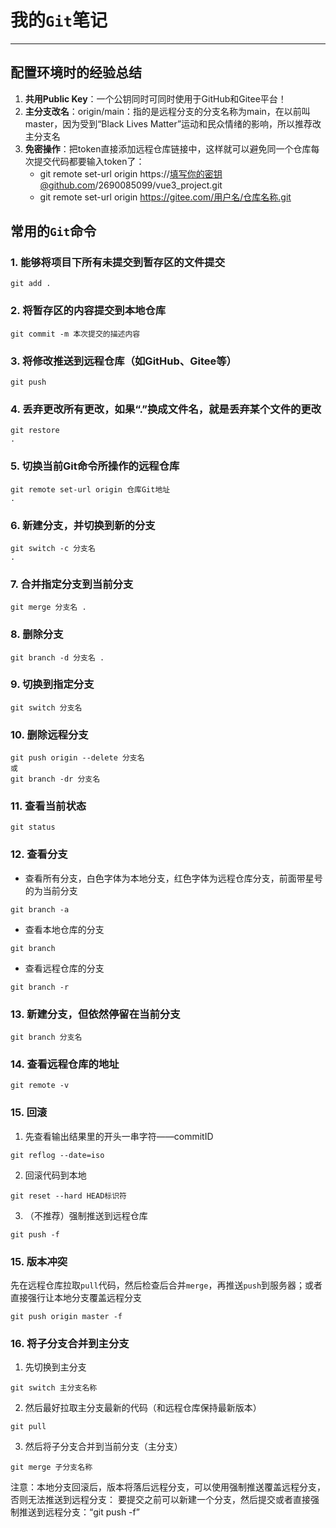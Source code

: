 # 我的`Git`笔记

---

## 配置环境时的经验总结

1. **共用Public Key**：一个公钥同时可同时使用于GitHub和Gitee平台！
2. **主分支改名**：origin/main：指的是远程分支的分支名称为main，在以前叫master，因为受到“Black Lives Matter”运动和民众情绪的影响，所以推荐改主分支名
3. **免密操作**：把token直接添加远程仓库链接中，这样就可以避免同一个仓库每次提交代码都要输入token了：
    - git remote set-url origin https://填写你的密钥@github.com/2690085099/vue3_project.git
    - git remote set-url origin https://gitee.com/用户名/仓库名称.git

## 常用的`Git`命令

### 1. 能够将项目下所有未提交到暂存区的文件提交

```shell
git add .
```

### 2. 将暂存区的内容提交到本地仓库

```shell
git commit -m 本次提交的描述内容
```

### 3. 将修改推送到远程仓库（如GitHub、Gitee等）

```shell
git push
```

### 4. 丢弃更改所有更改，如果“.”换成文件名，就是丢弃某个文件的更改

```shell
git restore
.
```

### 5. 切换当前Git命令所操作的远程仓库

```shell
git remote set-url origin 仓库Git地址
.
```

### 6. 新建分支，并切换到新的分支

```shell
git switch -c 分支名
.
```

### 7. 合并指定分支到当前分支

```shell
git merge 分支名 .
```

### 8. 删除分支

```shell
git branch -d 分支名 .
```

### 9. 切换到指定分支

```shell
git switch 分支名
```

### 10. 删除远程分支

```shell
git push origin --delete 分支名
或
git branch -dr 分支名
```

### 11. 查看当前状态

```shell
git status
```

### 12. 查看分支

- 查看所有分支，白色字体为本地分支，红色字体为远程仓库分支，前面带星号的为当前分支

```shell
git branch -a
```

- 查看本地仓库的分支

```shell
git branch
```

- 查看远程仓库的分支

```shell
git branch -r
```

### 13. 新建分支，但依然停留在当前分支

```shell
git branch 分支名
```

### 14. 查看远程仓库的地址

```shell
git remote -v
```

### 15. 回滚

1. 先查看输出结果里的开头一串字符——commitID

```shell
git reflog --date=iso
```

2. 回滚代码到本地

```shell
git reset --hard HEAD标识符
```

3. （不推荐）强制推送到远程仓库

```shell
git push -f
```

### 15. 版本冲突

先在远程仓库拉取`pull`代码，然后检查后合并`merge`，再推送`push`到服务器；或者直接强行让本地分支覆盖远程分支

```shell
git push origin master -f
```

### 16. 将子分支合并到主分支

1. 先切换到主分支

```shell
git switch 主分支名称
```

2. 然后最好拉取主分支最新的代码（和远程仓库保持最新版本）

```shell
git pull
```

3. 然后将子分支合并到当前分支（主分支）

```shell
git merge 子分支名称
```

注意：本地分支回滚后，版本将落后远程分支，可以使用强制推送覆盖远程分支，否则无法推送到远程分支： 要提交之前可以新建一个分支，然后提交或者直接强制推送到远程分支：“git push -f”